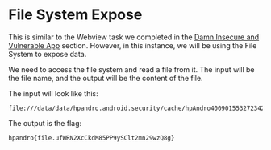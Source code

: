 # File System Expose

This is similar to the Webview task we completed in the [Damn Insecure and Vulnerable App](../../(Damn%20insecure%20and%20vulnerable%20App)/Task%20-%208.md) section. However, in this instance, we will be using the File System to expose data.

We need to access the file system and read a file from it. The input will be the file name, and the output will be the content of the file.

The input will look like this:
```
file:///data/data/hpandro.android.security/cache/hpAndro4009015532723428246.flag
```

The output is the flag:
```
hpandro{file.ufWRN2XcCkdM85PP9ySClt2mn29wzQ8g}
```